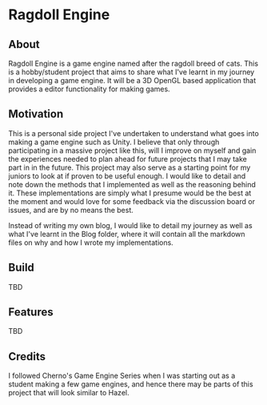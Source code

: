 # Ragdoll Engine

## About
Ragdoll Engine is a game engine named after the ragdoll breed of cats. This is a hobby/student project that aims to share what I've learnt in my journey in developing a game engine. It will be a 3D OpenGL based application that provides a editor functionality for making games.

## Motivation
This is a personal side project I've undertaken to understand what goes into making a game engine such as Unity.
I believe that only through participating in a massive project like this, will I improve on myself and gain the experiences needed to plan ahead for future projects that I may take part in in the future.
This project may also serve as a starting point for my juniors to look at if proven to be useful enough. I would like to detail and note down the methods that I implemented as well as the reasoning behind it. These implementations are simply what I presume would be the best at the moment and would love for some feedback via the discussion board or issues, and are by no means the best.

Instead of writing my own blog, I would like to detail my journey as well as what I've learnt in the Blog folder, where it will contain all the markdown files on why and how I wrote my implementations.

## Build
TBD

## Features
TBD

## Credits
I followed Cherno's Game Engine Series when I was starting out as a student making a few game engines, and hence there may be parts of this project that will look similar to Hazel.